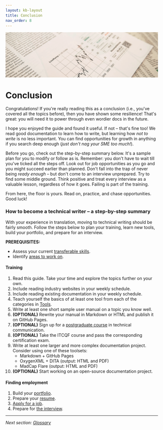 ```yaml
---
layout: kb-layout
title: Conclusion
nav_order: 8
---
```


![Conclusion](../images/conclusion.png)

# Conclusion

Congratulations! If you're really reading this as a conclusion (i.e., you've covered all the topics before), then you have shown some resilience! That's great: you will need it to power through even wordier docs in the future.  

I hope you enjoyed the guide and found it useful. If not – that's fine too! We read good documentation to learn how to write, but learning how *not to write* is no less important. You can find opportunities for growth in anything if you search deep enough (*just don't nag your SME too much!*).

Before you go, check out the step-by-step summary below. It's a sample plan for you to modify or follow as is. Remember: you don't have to wait till you've ticked all the steps off. Look out for job opportunities as you go and you might succeed earlier than planned. Don't fall into the trap of never being *ready enough* – but don't come to an interview unprepared. Try to find some middle ground. Think positive and treat every interview as a valuable lesson, regardless of how it goes. Failing is part of the training.  

From here, the floor is yours. Read on, practice, and chase opportunities. Good luck!  

### How to become a technical writer – a step-by-step summary

With your experience in translation, moving to technical writing should be fairly smooth. Follow the steps below to plan your training, learn new tools, build your portfolio, and prepare for an interview.  

**PREREQUISITES:**

 * Assess your current [transferable skills](../03-planning-your-training/1-what-you-already-know/).
 * Identify [areas to work on](../03-planning-your-training/2-what-you-need-to-learn/).  

#### Training

1. Read this guide. Take your time and explore the topics further on your own.  
2. Include reading industry websites in your weekly schedule.
3. Include reading existing documentation in your weekly schedule.
4. Teach yourself the basics of at least one tool from each of the categories in [Tools](../05-tools/).
5. Write at least one short sample user manual on a topic you know well.
6. **(OPTIONAL)** Rewrite your manual in Markdown or HTML and publish it on GitHub Pages.
7. **(OPTIONAL)** Sign up for a [postgraduate course](../06-education/5-degrees/) in technical communication.
8. **(OPTIONAL)** Take the ITCQF course and pass the corresponding certification exam.
9. Write at least one larger and more complex documentation project. Consider using one of these toolsets:
   * Markdown + GitHub Pages
   * OxygenXML + DITA (output: HTML and PDF)
   * MadCap Flare (output: HTML and PDF)
10. **(OPTIONAL)** Start working on an open-source documentation project.

#### Finding employment

1. Build your [portfolio](../07-employment/1-portfolio/).
2. Prepare your [resume](../07-employment/2-resume/).
3. [Apply for a job](../07-employment/3-application/).
4. Prepare for [the interview](../07-employment/3-application/index.md/#what-to-expect-from-the-interview).

---

*Next section: [Glossary](../09-glossary/)*
